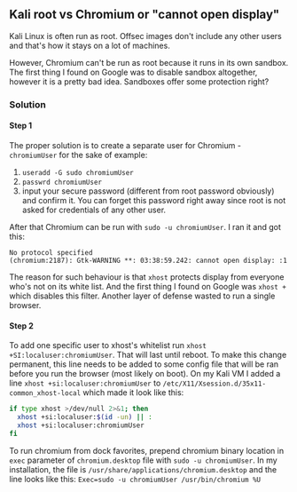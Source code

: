 ## Kali root vs Chromium or "cannot open display"
Kali Linux is often run as root. Offsec images don't include any other users and that's how it stays on a lot of machines.

However, Chromium can't be run as root because it runs in its own sandbox. The first thing I found on Google was to disable sandbox altogether, however it is a pretty bad idea. Sandboxes offer some protection right?

### Solution
#### Step 1
The proper solution is to create a separate user for Chromium - `chromiumUser` for the sake of example:
1. `useradd -G sudo chromiumUser`
2. `passwrd chromiumUser`
3. input your secure password (different from root password obviously) and confirm it. You can forget this password right away since root is not asked for credentials of any other user.

After that Chromium can be run with `sudo -u chromiumUser`. I ran it and got this:
```
No protocol specified
(chromium:2187): Gtk-WARNING **: 03:38:59.242: cannot open display: :1
```

The reason for such behaviour is that `xhost` protects display from everyone who's not on its white list. And the first thing I found on Google was `xhost +` which disables this filter. Another layer of defense wasted to run a single browser.

#### Step 2
To add one specific user to xhost's whitelist run `xhost +SI:localuser:chromiumUser`. That will last until reboot. To make this change permanent, this line needs to be added to some config file that will be ran before you run the browser (most likely on boot). On my Kali VM I added a line `xhost +si:localuser:chromiumUser` to `/etc/X11/Xsession.d/35x11-common_xhost-local` which made it look like this:
```bash
if type xhost >/dev/null 2>&1; then
  xhost +si:localuser:$(id -un) || :
  xhost +si:localuser:chromiumUser
fi
```

To run chromium from dock favorites, prepend chromium binary location in `exec` parameter of `chromium.desktop` file with `sudo -u chromiumUser`. In my installation, the file is `/usr/share/applications/chromium.desktop` and the line looks like this:
`Exec=sudo -u chromiumUser /usr/bin/chromium %U`
